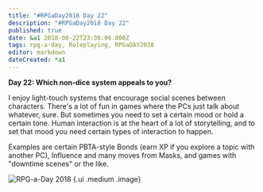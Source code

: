 ```yaml
---
title: "#RPGaDay2018 Day 22"
description: "#RPGaDay2018 Day 22"
published: true
date: &a1 2018-08-22T23:36:06.000Z
tags: rpg-a-day, Roleplaying, RPGaDAY2018
editor: markdown
dateCreated: *a1
---
```


**Day 22: Which non-dice system appeals to you?**

I enjoy light-touch systems that encourage social scenes between characters. There's a lot of fun in games where the PCs just talk about whatever, sure. But sometimes you need to set a certain mood or hold a certain tone. Human interaction is at the heart of a lot of storytelling, and to set that mood you need certain types of interaction to happen.

Examples are certain PBTA-style Bonds (earn XP if you explore a topic with another PC), Influence and many moves from Masks, and games with "downtime scenes" or the like.

<!-- more -->

![RPG-a-Day 2018](/assets/rpg/RPG-a-Day%202018.jpg) {.ui .medium .image}